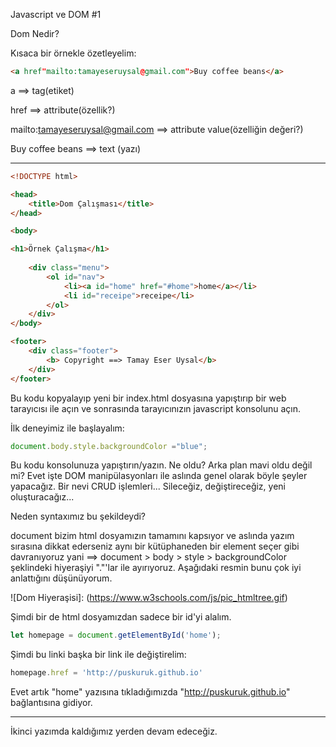Javascript ve DOM #1

Dom Nedir?

Kısaca bir örnekle özetleyelim:
```html
<a href"mailto:tamayeseruysal@gmail.com">Buy coffee beans</a>
```

a ==> tag(etiket)

href ==> attribute(özellik?)

mailto:tamayeseruysal@gmail.com ==> attribute value(özelliğin değeri?)

Buy coffee beans ==> text (yazı)

--------------------------------------------------------------------------------
```html
<!DOCTYPE html>

<head>
	<title>Dom Çalışması</title>
</head>

<body>

<h1>Örnek Çalışma</h1>
	
	<div class="menu">
		<ol id="nav">
			<li><a id="home" href="#home">home</a></li>
			<li id="receipe">receipe</li>
		</ol>
	</div>
</body>

<footer>
	<div class="footer">
		<b> Copyright ==> Tamay Eser Uysal</b>
	</div>
</footer>
```

Bu kodu kopyalayıp yeni bir index.html dosyasına yapıştırıp bir web tarayıcısı ile açın ve sonrasında tarayıcınızın javascript konsolunu açın.

İlk deneyimiz ile başlayalım:

```javascript
document.body.style.backgroundColor ="blue";
```

Bu kodu konsolunuza yapıştırın/yazın. Ne oldu? Arka plan mavi oldu değil mi? Evet işte DOM manipülasyonları ile aslında genel olarak böyle şeyler yapacağız. Bir nevi CRUD işlemleri... Sileceğiz, değiştireceğiz, yeni oluşturacağız...

Neden syntaxımız bu şekildeydi?

document bizim html dosyamızın tamamını kapsıyor ve aslında yazım sırasına dikkat ederseniz aynı bir kütüphaneden bir element seçer gibi davranıyoruz yani ==> document > body > style > backgroundColor şeklindeki hiyeraşiyi "."'lar ile ayırıyoruz. Aşağıdaki resmin bunu çok iyi anlattığını düşünüyorum.

![Dom Hiyeraşisi]: (https://www.w3schools.com/js/pic_htmltree.gif)

Şimdi bir de html dosyamızdan sadece bir id'yi alalım.

```javascript
let homepage = document.getElementById('home');
```

Şimdi bu linki başka bir link ile değiştirelim:

```javascript
homepage.href = 'http://puskuruk.github.io'
```

Evet artık "home" yazısına tıkladığımızda "http://puskuruk.github.io" bağlantısına gidiyor.

-------------------------------------------------------------------------------------------------------------------------------------

İkinci yazımda kaldığımız yerden devam edeceğiz.
